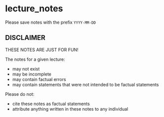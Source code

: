 lecture_notes
===

Please save notes with the prefix `YYYY-MM-DD`

## DISCLAIMER

THESE NOTES ARE JUST FOR FUN!

The notes for a given lecture:
- may not exist
- may be incomplete
- may contain factual errors
- may contain statements that were not intended to be factual statements

Please do not:
- cite these notes as factual statements
- attribute anything written in these notes to any individual

